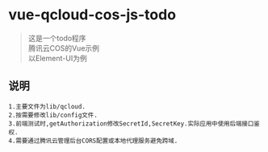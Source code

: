 # vue-qcloud-cos-js-todo

> 这是一个todo程序  
> 腾讯云COS的Vue示例  
> 以Element-UI为例

## 说明
    1.主要文件为lib/qcloud.
    2.按需要修改lib/config文件.
    3.前端测试时,getAuthorization修改SecretId,SecretKey.实际应用中使用后端接口鉴权.
    4.需要通过腾讯云管理后台CORS配置或本地代理服务避免跨域.


